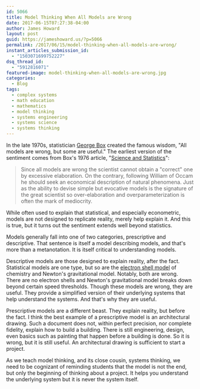 ```yaml
---
id: 5066
title: Model Thinking When All Models are Wrong
date: 2017-06-15T07:27:38-04:00
author: James Howard
layout: post
guid: https://jameshoward.us/?p=5066
permalink: /2017/06/15/model-thinking-when-all-models-are-wrong/
instant_articles_submission_id:
  - "1503071699752227"
dsq_thread_id:
  - "5912816071"
featured-image: model-thinking-when-all-models-are-wrong.jpg
categories:
  - Blog
tags:
  - complex systems
  - math education
  - mathematics
  - model thinking
  - systems engineering
  - systems science
  - systems thinking
---
```

In the late 1970s, statistician [George
Box](https://en.wikipedia.org/wiki/George_E._P._Box) created the
famous wisdom, "All models are wrong, but some are useful."  The
earliest version of the sentiment comes from Box's 1976 article,
"[Science and
Statistics](http://www.tandfonline.com/doi/abs/10.1080/01621459.1976.10480949)":

> Since all models are wrong the scientist cannot obtain a "correct"
one by excessive elaboration. On the contrary, following William
of Occam he should seek an economical description of natural
phenomena. Just as the ability to devise simple but evocative models
is the signature of the great scientist so over-elaboration and
overparameterization is often the mark of mediocrity.

While often used to explain that statistical, and especially
econometric, models are not designed to replicate reality, merely
help explain it.  And this is true, but it turns out the sentiment
extends well beyond statistics.

Models generally fall into one of two categories, prescriptive and
descriptive.  That sentence is itself a model describing models,
and that's more than a metanotation.  It is itself critical to
understanding models.

Descriptive models are those designed to explain reality, after the
fact.  Statistical models are one type, but so are the [electron
shell
model](https://www.khanacademy.org/science/biology/chemistry--of-life/electron-shells-and-orbitals/a/the-periodic-table-electron-shells-and-orbitals-article)
of chemistry and Newton's gravitational model.  Notably, both are
wrong.  There are no electron shells and Newton's gravitational
model breaks down beyond certain speed thresholds.  Though these
models are wrong, they are useful.  They provide a simplified version
of their underlying systems that help understand the systems.  And
that's why they are useful.

Prescriptive models are a different beast.  They explain reality,
but before the fact.  I think the best example of a prescriptive
model is an architectural drawing.  Such a document does not, within
perfect precision, nor complete fidelity, explain how to build a
building.  There is still engineering, design, even basics such as
painting that happen before a building is done.  So it is wrong,
but it is still useful.  An architectural drawing is sufficient to
start a project.

As we teach model thinking, and its close cousin, systems thinking,
we need to be cognizant of reminding students that the model is not
the end, but only the beginning of thinking about a project.  It
helps you understand the underlying system but it is never the
system itself.
